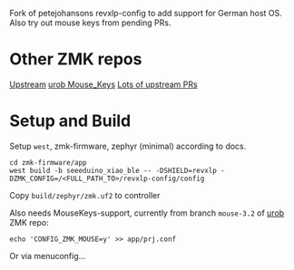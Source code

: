 Fork of petejohansons revxlp-config to add support for German host OS.
Also try out mouse keys from pending PRs.

# Other ZMK repos

[Upstream](https://github.com/zmkfirmware/zmk.git)
[urob Mouse_Keys](https://github.com/urob/zmk)
[Lots of upstream PRs](https://github.com/infused-kim/zmk/tree/pr-testing/mouse_ps2)

# Setup and Build

Setup `west`, zmk-firmware, zephyr (minimal) according to docs.

    cd zmk-firmware/app
    west build -b seeeduino_xiao_ble -- -DSHIELD=revxlp -DZMK_CONFIG=/<FULL_PATH_TO>/revxlp-config/config

Copy `build/zephyr/zmk.uf2` to controller

Also needs MouseKeys-support, currently from branch `mouse-3.2` of [urob](https://github.com/urob/zmk) ZMK repo:

    echo 'CONFIG_ZMK_MOUSE=y' >> app/prj.conf

Or via menuconfig...

